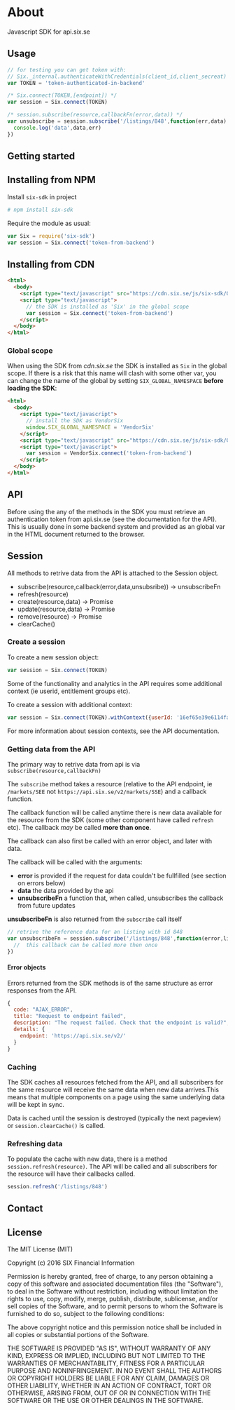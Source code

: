 # About
Javascript SDK for api.six.se
<!-- TODO: add Contact info -->

## Usage

```javascript
// for testing you can get token with:
// Six._internal.authenticateWithCredentials(client_id,client_secreat)
var TOKEN = 'token-authenticated-in-backend'

/* Six.connect(TOKEN,[endpoint]) */
var session = Six.connect(TOKEN)

/* session.subscribe(resource,callbackFn(error,data)) */
var unsubscribe = session.subscribe('/listings/848',function(err,data) {
  console.log('data',data,err)
})
```

## Getting started
## Installing from NPM
Install ```six-sdk``` in project
```bash
# npm install six-sdk
```

Require the module as usual:

```javascript
var Six = require('six-sdk')
var session = Six.connect('token-from-backend')
```

## Installing from CDN
```html
<html>
  <body>
    <script type="text/javascript" src="https://cdn.six.se/js/six-sdk/0/six-sdk.js"></script>
    <script type="text/javascript">
      // the SDK is installed as 'Six' in the global scope
      var session = Six.connect('token-from-backend')
    </script>
  </body>
</html>
```

### Global scope

When using the SDK from *cdn.six.se* the SDK is installed as ```Six``` in the global scope. If there is a risk that this name will clash with some other var, you can change the name of the global by setting ```SIX_GLOBAL_NAMESPACE``` **before loading the SDK**:

```html
<html>
  <body>
    <script type="text/javascript">
      // install the SDK as VendorSix
      window.SIX_GLOBAL_NAMESPACE = 'VendorSix'
    </script>
    <script type="text/javascript" src="https://cdn.six.se/js/six-sdk/0/six-sdk.js"></script>
    <script type="text/javascript">
      var session = VendorSix.connect('token-from-backend')
    </script>
  </body>
</html>
```

## API
Before using the any of the methods in the SDK you must retrieve an authentication token from api.six.se (see the documentation for the API). This is usually done in some backend system and provided as an global var in the HTML document returned to the browser.

## Session

All methods to retrive data from the API is attached to the Session object.

- subscribe(resource,callback(error,data,unsubsribe)) -> unsubscribeFn
- refresh(resource)
- create(resource,data) -> Promise
- update(resource,data) -> Promise
- remove(resource) -> Promise
- clearCache()


### Create a session

To create a new session object:

```javascript
var session = Six.connect(TOKEN)
```

Some of the functionality and analytics in the API requires some additional context (ie userid, entitlement groups etc).

To create a session with additional context:

```javascript
var session = Six.connect(TOKEN).withContext({userId: '16ef65e39e6114fa6d9510042ad83472c9db756a'})
```

For more information about session contexts, see the API documentation.

### Getting data from the API

The primary way to retrive data from api is via ```subscribe(resource,callbackFn)```

The ```subscribe``` method takes a resource (relative to the API endpoint, ie ```/markets/SEE``` not ```https://api.six.se/v2/markets/SSE```) and a callback function.

The callback function will be called anytime there is new data available for the resource from the SDK (some other component have called ```refresh``` etc). The callback *may* be called **more than once**.

The callback can also first be called with an error object, and later with data.

The callback will be called with the arguments:
- **error** is provided if the request for data couldn't be fullfilled (see section on errors below)
- **data** the data provided by the api
- **unsubscribeFn** a function that, when called, unsubscribes the callback from future updates

**unsubscribeFn** is also returned from the ```subscribe``` call itself

```javascript
// retrive the reference data for an listing with id 848
var unsubscribeFn = session.subscribe('/listings/848',function(error,listing, unsubscribeFn) {
  //  this callback can be called more then once  
})
```

#### Error objects
Errors returned from the SDK methods is of the same structure as error responses from the API.

```javascript
{
  code: "AJAX_ERROR",
  title: "Request to endpoint failed",
  description: "The request failed. Check that the endpoint is valid?",
  details: {
    endpoint: 'https://api.six.se/v2/'
  }
}
```

### Caching

The SDK caches all resources fetched from the API, and all subscribers for the same resource will receive the same data when new data arrives.This means that multiple components on a page using the same underlying data will be kept in sync.

Data is cached until the session is destroyed (typically the next pageview) or ```session.clearCache()``` is called. 

<!-- TODO: something about entities and matching in populations -->

### Refreshing data

To populate the cache with new data, there is a method ```session.refresh(resource)```. The API will be called and all subscribers for the resource will have their callbacks called.

```javascript
session.refresh('/listings/848')
```

## Contact

## License

The MIT License (MIT)

Copyright (c) 2016 SIX Financial Information

Permission is hereby granted, free of charge, to any person obtaining a copy
of this software and associated documentation files (the "Software"), to deal
in the Software without restriction, including without limitation the rights
to use, copy, modify, merge, publish, distribute, sublicense, and/or sell
copies of the Software, and to permit persons to whom the Software is
furnished to do so, subject to the following conditions:

The above copyright notice and this permission notice shall be included in
all copies or substantial portions of the Software.

THE SOFTWARE IS PROVIDED "AS IS", WITHOUT WARRANTY OF ANY KIND, EXPRESS OR
IMPLIED, INCLUDING BUT NOT LIMITED TO THE WARRANTIES OF MERCHANTABILITY,
FITNESS FOR A PARTICULAR PURPOSE AND NONINFRINGEMENT. IN NO EVENT SHALL THE
AUTHORS OR COPYRIGHT HOLDERS BE LIABLE FOR ANY CLAIM, DAMAGES OR OTHER
LIABILITY, WHETHER IN AN ACTION OF CONTRACT, TORT OR OTHERWISE, ARISING FROM,
OUT OF OR IN CONNECTION WITH THE SOFTWARE OR THE USE OR OTHER DEALINGS IN
THE SOFTWARE.
